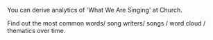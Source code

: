 You can derive analytics of 'What We Are Singing' at Church.

Find out the most common words/ song writers/ songs / word cloud / thematics over time.